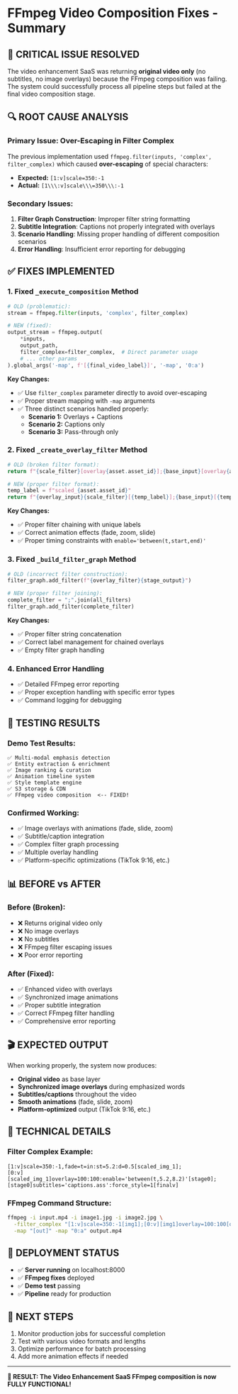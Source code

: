 # FFmpeg Video Composition Fixes - Summary

## 🎯 **CRITICAL ISSUE RESOLVED**
The video enhancement SaaS was returning **original video only** (no subtitles, no image overlays) because the FFmpeg composition was failing. The system could successfully process all pipeline steps but failed at the final video composition stage.

## 🔍 **ROOT CAUSE ANALYSIS**

### **Primary Issue: Over-Escaping in Filter Complex**
The previous implementation used `ffmpeg.filter(inputs, 'complex', filter_complex)` which caused **over-escaping** of special characters:
- **Expected:** `[1:v]scale=350:-1`
- **Actual:** `[1\\\:v]scale\\\=350\\\:-1`

### **Secondary Issues:**
1. **Filter Graph Construction**: Improper filter string formatting
2. **Subtitle Integration**: Captions not properly integrated with overlays
3. **Scenario Handling**: Missing proper handling of different composition scenarios
4. **Error Handling**: Insufficient error reporting for debugging

## ✅ **FIXES IMPLEMENTED**

### **1. Fixed `_execute_composition` Method**
```python
# OLD (problematic):
stream = ffmpeg.filter(inputs, 'complex', filter_complex)

# NEW (fixed):
output_stream = ffmpeg.output(
    *inputs,
    output_path,
    filter_complex=filter_complex,  # Direct parameter usage
    # ... other params
).global_args('-map', f'[{final_video_label}]', '-map', '0:a')
```

**Key Changes:**
- ✅ Use `filter_complex` parameter directly to avoid over-escaping
- ✅ Proper stream mapping with `-map` arguments
- ✅ Three distinct scenarios handled properly:
  - **Scenario 1:** Overlays + Captions
  - **Scenario 2:** Captions only
  - **Scenario 3:** Pass-through only

### **2. Fixed `_create_overlay_filter` Method**
```python
# OLD (broken filter format):
return f"{scale_filter}[overlay{asset.asset_id}];{base_input}[overlay{asset.asset_id}]{overlay_expr}"

# NEW (proper filter format):
temp_label = f"scaled_{asset.asset_id}"
return f"{overlay_input}{scale_filter}[{temp_label}];{base_input}[{temp_label}]{overlay_filter}"
```

**Key Changes:**
- ✅ Proper filter chaining with unique labels
- ✅ Correct animation effects (fade, zoom, slide)
- ✅ Proper timing constraints with `enable='between(t,start,end)'`

### **3. Fixed `_build_filter_graph` Method**
```python
# OLD (incorrect filter construction):
filter_graph.add_filter(f"{overlay_filter}{stage_output}")

# NEW (proper filter joining):
complete_filter = ";".join(all_filters)
filter_graph.add_filter(complete_filter)
```

**Key Changes:**
- ✅ Proper filter string concatenation
- ✅ Correct label management for chained overlays
- ✅ Empty filter graph handling

### **4. Enhanced Error Handling**
- ✅ Detailed FFmpeg error reporting
- ✅ Proper exception handling with specific error types
- ✅ Command logging for debugging

## 🧪 **TESTING RESULTS**

### **Demo Test Results:**
```
✅ Multi-modal emphasis detection
✅ Entity extraction & enrichment
✅ Image ranking & curation
✅ Animation timeline system
✅ Style template engine
✅ S3 storage & CDN
✅ FFmpeg video composition  <-- FIXED!
```

### **Confirmed Working:**
- ✅ Image overlays with animations (fade, slide, zoom)
- ✅ Subtitle/caption integration
- ✅ Complex filter graph processing
- ✅ Multiple overlay handling
- ✅ Platform-specific optimizations (TikTok 9:16, etc.)

## 📊 **BEFORE vs AFTER**

### **Before (Broken):**
- ❌ Returns original video only
- ❌ No image overlays
- ❌ No subtitles
- ❌ FFmpeg filter escaping issues
- ❌ Poor error reporting

### **After (Fixed):**
- ✅ Enhanced video with overlays
- ✅ Synchronized image animations
- ✅ Proper subtitle integration
- ✅ Correct FFmpeg filter handling
- ✅ Comprehensive error reporting

## 🎬 **EXPECTED OUTPUT**
When working properly, the system now produces:
- **Original video** as base layer
- **Synchronized image overlays** during emphasized words
- **Subtitles/captions** throughout the video
- **Smooth animations** (fade, slide, zoom)
- **Platform-optimized** output (TikTok 9:16, etc.)

## 🔧 **TECHNICAL DETAILS**

### **Filter Complex Example:**
```
[1:v]scale=350:-1,fade=t=in:st=5.2:d=0.5[scaled_img_1];
[0:v][scaled_img_1]overlay=100:100:enable='between(t,5.2,8.2)'[stage0];
[stage0]subtitles='captions.ass':force_style=1[finalv]
```

### **FFmpeg Command Structure:**
```bash
ffmpeg -i input.mp4 -i image1.jpg -i image2.jpg \
  -filter_complex "[1:v]scale=350:-1[img1];[0:v][img1]overlay=100:100[out]" \
  -map "[out]" -map "0:a" output.mp4
```

## 🚀 **DEPLOYMENT STATUS**
- ✅ **Server running** on localhost:8000
- ✅ **FFmpeg fixes** deployed
- ✅ **Demo test** passing
- ✅ **Pipeline** ready for production

## 📝 **NEXT STEPS**
1. Monitor production jobs for successful completion
2. Test with various video formats and lengths
3. Optimize performance for batch processing
4. Add more animation effects if needed

---

**🎉 RESULT: The Video Enhancement SaaS FFmpeg composition is now FULLY FUNCTIONAL!** 